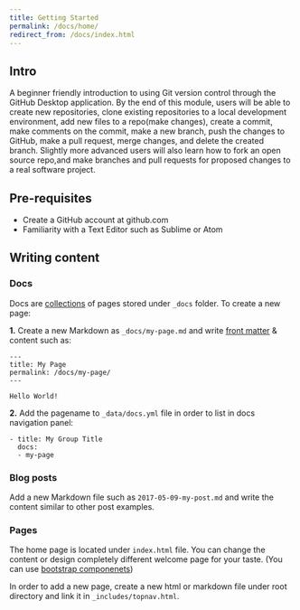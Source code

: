 ```yaml
---
title: Getting Started
permalink: /docs/home/
redirect_from: /docs/index.html
---
```


## Intro

A beginner friendly introduction to using Git version control through the GitHub Desktop application. By the end of this module, users will be able to create new repositories, clone existing repositories to a local development environment, add new files to a repo(make changes), create a commit, make comments on the commit, make a new branch, push the changes to GitHub, make a pull request, merge changes, and delete the created branch. Slightly more advanced users will also learn how to fork an open source repo,and make branches and pull requests for proposed changes to a real software project.

## Pre-requisites

* Create a GitHub account at github.com
* Familiarity with a Text Editor such as Sublime or Atom


## Writing content

### Docs

Docs are [collections](https://jekyllrb.com/docs/collections/) of pages stored under `_docs` folder. To create a new page:

**1.** Create a new Markdown as `_docs/my-page.md` and write [front matter](https://jekyllrb.com/docs/frontmatter/) & content such as:

```
---
title: My Page
permalink: /docs/my-page/
---

Hello World!
```

**2.** Add the pagename to `_data/docs.yml` file in order to list in docs navigation panel:

```
- title: My Group Title
  docs:
  - my-page
```

### Blog posts

Add a new Markdown file such as `2017-05-09-my-post.md` and write the content similar to other post examples.

### Pages

The home page is located under `index.html` file. You can change the content or design completely different welcome page for your taste. (You can use [bootstrap componenets](http://getbootstrap.com/components/))

In order to add a new page, create a new html or markdown file under root directory and link it in `_includes/topnav.html`.
